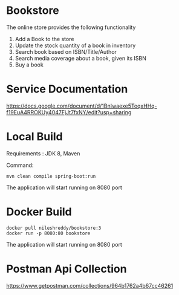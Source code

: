 # Bookstore

The online store provides the following functionality
1. Add a Book to the store
2. Update the stock quantity of a book in inventory
3. Search book based on ISBN/Title/Author
4. Search media coverage about a book, given its ISBN
5. Buy a book

# Service Documentation

https://docs.google.com/document/d/1BnIwaexe5ToqxHHq-f19EuA4RROKUy4047FjJt7fxNY/edit?usp=sharing

# Local Build

Requirements : JDK 8, Maven

Command: 
```
mvn clean compile spring-boot:run
```
The application will start running on 8080 port

# Docker Build
```
docker pull nileshreddy/bookstore:3
docker run -p 8080:80 bookstore
```

The application will start running on 8080 port

# Postman Api Collection

https://www.getpostman.com/collections/964b1762a4b67cc46261
